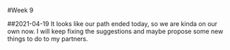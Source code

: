 #Week 9

##2021-04-19
It looks like our path ended today, so we are kinda on our own now.
I will keep fixing the suggestions and maybe propose some new things to do to my partners.